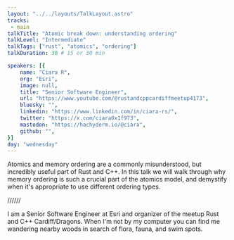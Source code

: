 ```yaml
---
layout: "../../layouts/TalkLayout.astro"
tracks: 
 - main
talkTitle: "Atomic break down: understanding ordering"
talkLevel: "Intermediate"
talkTags: ["rust", "atomics", "ordering"]
talkDuration: 30 # 15 or 30 min

speakers: [{
    name: "Ciara R",
    org: "Esri",
    image: null,
    title: "Senior Software Engineer",
    url: "https://www.youtube.com/@rustandcppcardiffmeetup4173",
    bluesky: "",
    linkedin: "https://www.linkedin.com/in/ciara-rs/",
    twitter: "https://x.com/ciara0x1f973",
    mastodon: "https://hachyderm.io/@ciara",
    github: "",
}]
day: "wednesday"
---
```


Atomics and memory ordering are a commonly misunderstood, but incredibly useful part of Rust and C++. In this talk we will walk through why memory ordering is such a crucial part of the atomics model, and demystify when it's appropriate to use different ordering types.

////// <!-- sepatator between abstract and bio -->

I am a Senior Software Engineer at Esri and organizer of the meetup Rust and C++ Cardiff/Dragons. When I'm not by my computer you can find me wandering nearby woods in search of flora, fauna, and swim spots.

